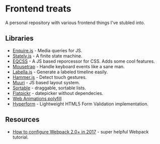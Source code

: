 # Frontend treats
A personal repository with various frontend things I've stubled into.

## Libraries
- [Enquire.js](https://github.com/WickyNilliams/enquire.js) - Media queries for JS.
- [Stately.js](https://github.com/fschaefer/Stately.js) - A finite state machine.
- [EQCSS](https://github.com/eqcss/eqcss/) - A JS based reporcessor for CSS. Adds some cool features.
- [Mousetrap](https://github.com/ccampbell/mousetrap) - Handle keyboard events like a sane man.
- [Labella.js](https://twitter.github.io/labella.js/) - Generate a labeled timeline easily.
- [Hammer.js](https://github.com/hammerjs/hammer.js) - Detect touch gestures.
- [Muuri](https://github.com/haltu/muuri) - JS based layout system.
- [Sortable](https://github.com/RubaXa/Sortable) - draggable, sortable lists.
- [Flatpickr](https://github.com/chmln/flatpickr) - datepicker without dependecies.
- [Web Animations polyfill](https://github.com/web-animations/web-animations-js)
- [Hyperform](https://github.com/hyperform/hyperform) - Lightweight HTML5 Form Validation implementation.

## Resources
- [How to configure Webpack 2.0+ in 2017](https://codeburst.io/easy-guide-for-webpack-2-0-from-scratch-fe508a3ce44e) - super helpful Webpack tutorial.
